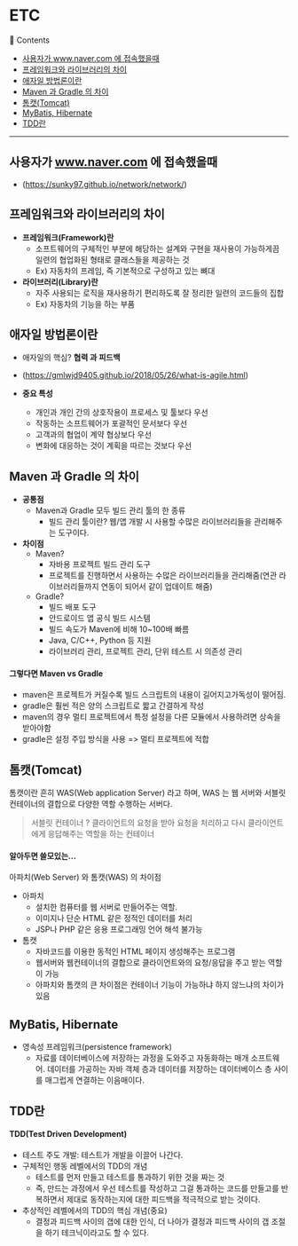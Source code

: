 # ETC
🔖 Contents

- [사용자가 www.naver.com 에 접속했을때](#사용자가-www.naver.com-에-접속했을때)
- [프레임워크와 라이브러리의 차이](#프레임워크와-라이브러리의-차이)
- [애자일 방법론이란](#애자일-방법론이란)
- [Maven 과 Gradle 의 차이](#Maven-과-Gradle-의-차이)
- [톰캣(Tomcat)](#톰캣(Tomcat))
- [MyBatis, Hibernate](#MyBatis,-Hibernate)
- [TDD란](#TDD란)

<hr>

## 사용자가 www.naver.com 에 접속했을때

- (https://sunky97.github.io/network/network/)

## 프레임워크와 라이브러리의 차이

- **프레임워크(Framework)란**
    - 소프트웨어의 구체적인 부분에 해당하는 설계와 구현을 재사용이 가능하게끔 일련의 협업화된 형태로 클래스들을 제공하는 것
    - Ex) 자동차의 프레임, 즉 기본적으로 구성하고 있는 뼈대
- **라이브러리(Library)란**
    - 자주 사용되는 로직을 재사용하기 편리하도록 잘 정리한 일련의 코드들의 집합
    - Ex) 자동차의 기능을 하는 부품

## 애자일 방법론이란

- 애자일의 핵심? **협력 과 피드백**

- (https://gmlwjd9405.github.io/2018/05/26/what-is-agile.html)

- **중요 특성**
    - 개인과 개인 간의 상호작용이 프로세스 및 툴보다 우선
    - 작동하는 소프트웨어가 포괄적인 문서보다 우선
    - 고객과의 협업이 계약 협상보다 우선
    - 변화에 대응하는 것이 계획을 따르는 것보다 우선

## Maven 과 Gradle 의 차이
- **공통점**
  - Maven과 Gradle 모두 빌드 관리 툴의 한 종류 
      -  빌드 관리 툴이란? 웹/앱 개발 시 사용할 수많은 라이브러리들을 관리해주는 도구이다.
- **차이점**
  - Maven?
      - 자바용 프로젝트 빌드 관리 도구
      - 프로젝트를 진행하면서 사용하는 수많은 라이브러리들을 관리해줌(연관 라이브러리들까지 연동이 되어서 같이 업데이트 해줌)
  - Gradle?
      - 빌드 배포 도구
      - 안드로이드 앱 공식 빌드 시스템
      - 빌드 속도가 Maven에 비해 10~100배 빠름
      - Java, C/C++, Python 등 지원
      - 라이브러리 관리, 프로젝트 관리, 단위 테스트 시 의존성 관리

#### 그렇다면 Maven vs Gradle 

- maven은 프로젝트가 커질수록 빌드 스크립트의 내용이 길어지고가독성이 떨어짐.
- gradle은 훨씬 적은 양의 스크립트로 짧고 간결하게 작성
- maven의 경우 멀티 프로젝트에서 특정 설정을 다른 모듈에서 사용하려면 상속을 받아야함
- gradle은 설정 주입 방식을 사용 => 멀티 프로젝트에 적합

## 톰캣(Tomcat)

톰캣이란 흔히 WAS(Web application Server) 라고 하며, WAS 는 웹 서버와 서블릿 컨테이너의 결합으로 다양한 역할 수행하는 서버다.
> 서블릿 컨테이너 ? 클라이언트의 요청을 받아 요청을 처리하고 다시 클라이언트에게 응답해주는 역할을 하는 컨테이너

#### 알아두면 쓸모있는...
아파치(Web Server) 와 톰캣(WAS) 의 차이점
- 아파치 
    - 설치한 컴퓨터를 웹 서버로 만들어주는 역할.
    - 이미지나 단순 HTML 같은 정적인 데이터를 처리
    - JSP나 PHP 같은 응용 프로그래밍 언어 해석 불가능
- 톰캣
    - 자바코드를 이용한 동적인 HTML 페이지 생성해주는 프로그램
    - 웹서버와 웹컨테이너의 결합으로 클라이언트와의 요청/응답을 주고 받는 역할이 가능
    - 아파치와 톰캣의 큰 차이점은 컨테이너 기능이 가능하냐 하지 않느냐의 차이가 있음

## MyBatis, Hibernate
- 영속성 프레임워크(persistence framework)
    - 자료를 데이터베이스에 저장하는 과정을 도와주고 자동화하는 매개 소프트웨어. 데이터를 가공하는 자바 객체 층과 데이터를 저장하는 데이터베이스 층 사이를 매그럽게 연결하는 이음매이다.

## TDD란

#### TDD(Test Driven Development)
- 테스트 주도 개발: 테스트가 개발을 이끌어 나간다.
- 구체적인 행동 레벨에서의 TDD의 개념
    - 테스트를 먼저 만들고 테스트를 통과하기 위한 것을 짜는 것
    - 즉, 만드는 과정에서 우선 테스트를 작성하고 그걸 통과하는 코드를 만들고를 반복하면서 제대로 동작하는지에 대한 피드백을 적극적으로 받는 것이다.
- 추상적인 레벨에서의 TDD의 핵심 개념(중요)
    - 결정과 피드백 사이의 갭에 대한 인식, 더 나아가 결정과 피드백 사이의 갭 조절을 하기 테크닉이라고도 할 수 있다.
